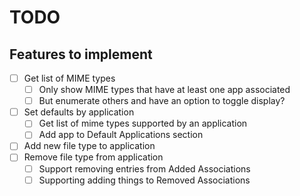 # TODO

## Features to implement
- [ ] Get list of MIME types
    - [ ] Only show MIME types that have at least one app associated
    - [ ] But enumerate others and have an option to toggle display?
- [ ] Set defaults by application
    - [ ] Get list of mime types supported by an application
    - [ ] Add app to Default Applications section
- [ ] Add new file type to application
- [ ] Remove file type from application
    - [ ] Support removing entries from Added Associations
    - [ ] Supporting adding things to Removed Associations
